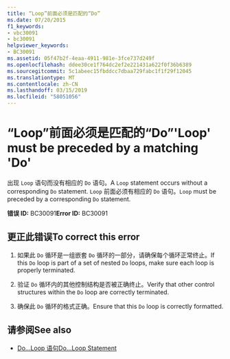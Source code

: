 ```yaml
---
title: “Loop”前面必须是匹配的“Do”
ms.date: 07/20/2015
f1_keywords:
- vbc30091
- bc30091
helpviewer_keywords:
- BC30091
ms.assetid: 05f47b2f-4eaa-4911-981e-3fce737d249f
ms.openlocfilehash: ddee30ce1f764dc2ef2e221431a622f0f36b6389
ms.sourcegitcommit: 5c1abeec15fbddcc7dbaa729fabc1f1f29f12045
ms.translationtype: MT
ms.contentlocale: zh-CN
ms.lasthandoff: 03/15/2019
ms.locfileid: "58051056"
---
```

# <a name="loop-must-be-preceded-by-a-matching-do"></a><span data-ttu-id="de637-102">“Loop”前面必须是匹配的“Do”</span><span class="sxs-lookup"><span data-stu-id="de637-102">'Loop' must be preceded by a matching 'Do'</span></span>
<span data-ttu-id="de637-103">出现 `Loop` 语句而没有相应的 `Do` 语句。</span><span class="sxs-lookup"><span data-stu-id="de637-103">A `Loop` statement occurs without a corresponding `Do` statement.</span></span> <span data-ttu-id="de637-104">`Loop` 前面必须有相应的 `Do` 语句。</span><span class="sxs-lookup"><span data-stu-id="de637-104">`Loop` must be preceded by a corresponding `Do` statement.</span></span>  
  
 <span data-ttu-id="de637-105">**错误 ID:** BC30091</span><span class="sxs-lookup"><span data-stu-id="de637-105">**Error ID:** BC30091</span></span>  
  
## <a name="to-correct-this-error"></a><span data-ttu-id="de637-106">更正此错误</span><span class="sxs-lookup"><span data-stu-id="de637-106">To correct this error</span></span>  
  
1.  <span data-ttu-id="de637-107">如果此 `Do` 循环是一组嵌套 `Do` 循环的一部分，请确保每个循环正常终止。</span><span class="sxs-lookup"><span data-stu-id="de637-107">If this `Do` loop is part of a set of nested `Do` loops, make sure each loop is properly terminated.</span></span>  
  
2.  <span data-ttu-id="de637-108">验证 `Do` 循环内的其他控制结构是否被正确终止。</span><span class="sxs-lookup"><span data-stu-id="de637-108">Verify that other control structures within the `Do` loop are correctly terminated.</span></span>  
  
3.  <span data-ttu-id="de637-109">确保此 `Do` 循环的格式正确。</span><span class="sxs-lookup"><span data-stu-id="de637-109">Ensure that this `Do` loop is correctly formatted.</span></span>  
  
## <a name="see-also"></a><span data-ttu-id="de637-110">请参阅</span><span class="sxs-lookup"><span data-stu-id="de637-110">See also</span></span>

- [<span data-ttu-id="de637-111">Do...Loop 语句</span><span class="sxs-lookup"><span data-stu-id="de637-111">Do...Loop Statement</span></span>](../../visual-basic/language-reference/statements/do-loop-statement.md)
